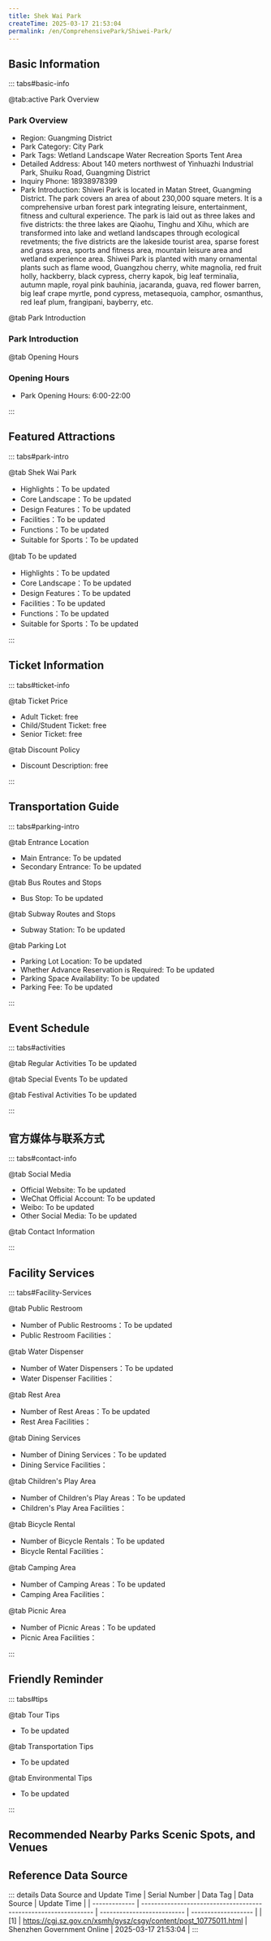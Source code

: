 ```yaml
---
title: Shek Wai Park
createTime: 2025-03-17 21:53:04
permalink: /en/ComprehensivePark/Shiwei-Park/
---
```



<script setup>
import ImageSwiper from '/.vuepress/theme/components/ImageSwiper.vue'
// 轮播图数据
const swiperItems = [
    {
                link: 'https://cgj.sz.gov.cn/img/4/4005/4005862/10775011.jpg',
                title: 'Shek Wai Park',
                description: '',
                author: 'Shenzhen Government Online',
                date: '2025/03/17'
                },
  {
                link: 'https://cgj.sz.gov.cn/img/4/4005/4005862/10775011.jpg',
                title: 'Shek Wai Park',
                description: '',
                author: 'Shenzhen Government Online',
                date: '2025/03/17'
                }
]
// 配置项
const swiperConfig = {
  height: 500,
  showInfo: true
}
</script>
<!-- 轮播图组件 -->
<ImageSwiper :items="swiperItems" :config="swiperConfig" />



## Basic Information

::: tabs#basic-info

@tab:active Park Overview
### Park Overview
- Region: Guangming District
- Park Category: City Park
- Park Tags: Wetland Landscape Water Recreation Sports Tent Area
- Detailed Address: About 140 meters northwest of Yinhuazhi Industrial Park, Shuiku Road, Guangming District
- Inquiry Phone: 18938978399
- Park Introduction: Shiwei Park is located in Matan Street, Guangming District. The park covers an area of about 230,000 square meters. It is a comprehensive urban forest park integrating leisure, entertainment, fitness and cultural experience. The park is laid out as three lakes and five districts: the three lakes are Qiaohu, Tinghu and Xihu, which are transformed into lake and wetland landscapes through ecological revetments; the five districts are the lakeside tourist area, sparse forest and grass area, sports and fitness area, mountain leisure area and wetland experience area. Shiwei Park is planted with many ornamental plants such as flame wood, Guangzhou cherry, white magnolia, red fruit holly, hackberry, black cypress, cherry kapok, big leaf terminalia, autumn maple, royal pink bauhinia, jacaranda, guava, red flower barren, big leaf crape myrtle, pond cypress, metasequoia, camphor, osmanthus, red leaf plum, frangipani, bayberry, etc.

@tab Park Introduction
### Park Introduction
@tab Opening Hours
### Opening Hours
- Park Opening Hours: 6:00-22:00

:::

## Featured Attractions

::: tabs#park-intro

@tab Shek Wai Park
<ImageCard
image="https://cgj.sz.gov.cn/images/index20230710_1.png"
    title="Shek Wai Park"
    description="(1) Waterfront features: A 650-meter-long elevated walkway along the lake, the Jade Belt Bridge, is built around 128,000 square meters of water. (2) The lakeside tourist area is located in the northeastern part of the park. It is divided into two parts by Shuanghu Road (Qiaohu Lake and Tinghu Lake). Along the lake, you will pass by the Jade Belt Bridge, Camphor Tree Square, Lake West Road, Coconut Wind Terrace, Osmanthus Tree Square, Moonlight Gallery, Wind Bell Grassland, Coconut Forest Road, Crape Myrtle Trail, Lake East Road and other scenic spots and the North Parking Lot. Strolling along the lake, you will see six major scenic spots: Jade Belt Lying on the Waves, Lychee Forest Smells Osmanthus, Ancestral Hall Reflects the Moon, Fragrant Grass and Red Cherry Blossoms, Greenery Flows, and Deep Fir Hidden Banana. (3) The sparse forest and grass area is located in the northwest part of the park. It is located in the northwest part of the park. It forms a narrow green landscape belt from north to south. From Camphor Tree Square to the south, you can pass through the Half Moon Gallery, Blue Flower Trail, Lychee Forest Trail, Management Center, Holly Road, Osmanthus Trail, and Osmanthus Square. Greenways such as Phoenix Trail, Phoenix Terrace, Carambola Trail, and Kapok Road lead to Pu Shu Square. Along the way, there are Half Moon Corridor, Osmanthus Moon Corridor, and First Moon Corridor for visitors to rest. (4) The sports and fitness area is located in the core area of the park. The Cherry Blossom Trail, Bauhinia Trail, and Jade Core Trail are connected to the football field, basketball court, tennis court, amusement park, children's playground, public toilets, locker rooms, and the west parking lot. (5) The mountain leisure area is located in the southwest area of the park. Climb to the top of the mountain through the Bayberry Trail, Magnolia Trail, and Purple Bamboo Trail, and visit Nanshu Square, Full Moon Corridor, Six-sided Well, Lotus Pond Fish Viewing, Purple Bamboo Terrace, and other scenic spots through the Wind Bell Trail and Autumn Maple Trail. You can take in the beautiful scenery of the park from a distance. The Diecui River meanders down, the terraced flower sea is located on the mountainside, the wind bell grass lies at the foot of the mountain, and the Banyan Tree Square is telling the old story of Shiwei. (6) The wetland experience area is located in the southwest area of the park. The Metasequoia Path, the Chinese Redwood Path and the Autumn Moon Bridge are located between the creek and the lake. The Rainbow Tree Square, the Banyan Tree Square, the East Parking Lot, the South Parking Lot and the public restrooms are located along the creek and the lake. The wetland style fully displays the beauty of the creek and the lake."
    date=""
    author="Shenzhen Government Online"
/>


- Highlights：To be updated
- Core Landscape：To be updated
- Design Features：To be updated
- Facilities：To be updated
- Functions：To be updated
- Suitable for Sports：To be updated

@tab To be updated
<ImageCard
image="https://cgj.sz.gov.cn/images/index20230710_1.png"
    title="Shek Wai Park"
    description="(1) Waterfront features: A 650-meter-long elevated walkway along the lake, the Jade Belt Bridge, is built around 128,000 square meters of water. (2) The lakeside tourist area is located in the northeastern part of the park. It is divided into two parts by Shuanghu Road (Qiaohu Lake and Tinghu Lake). Along the lake, you will pass by the Jade Belt Bridge, Camphor Tree Square, Lake West Road, Coconut Wind Terrace, Osmanthus Tree Square, Moonlight Gallery, Wind Bell Grassland, Coconut Forest Road, Crape Myrtle Trail, Lake East Road and other scenic spots and the North Parking Lot. Strolling along the lake, you will see six major scenic spots: Jade Belt Lying on the Waves, Lychee Forest Smells Osmanthus, Ancestral Hall Reflects the Moon, Fragrant Grass and Red Cherry Blossoms, Greenery Flows, and Deep Fir Hidden Banana. (3) The sparse forest and grass area is located in the northwest part of the park. It is located in the northwest part of the park. It forms a narrow green landscape belt from north to south. From Camphor Tree Square to the south, you can pass through the Half Moon Gallery, Blue Flower Trail, Lychee Forest Trail, Management Center, Holly Road, Osmanthus Trail, and Osmanthus Square. Greenways such as Phoenix Trail, Phoenix Terrace, Carambola Trail, and Kapok Road lead to Pu Shu Square. Along the way, there are Half Moon Corridor, Osmanthus Moon Corridor, and First Moon Corridor for visitors to rest. (4) The sports and fitness area is located in the core area of the park. The Cherry Blossom Trail, Bauhinia Trail, and Jade Core Trail are connected to the football field, basketball court, tennis court, amusement park, children's playground, public toilets, locker rooms, and the west parking lot. (5) The mountain leisure area is located in the southwest area of the park. Climb to the top of the mountain through the Bayberry Trail, Magnolia Trail, and Purple Bamboo Trail, and visit Nanshu Square, Full Moon Corridor, Six-sided Well, Lotus Pond Fish Viewing, Purple Bamboo Terrace, and other scenic spots through the Wind Bell Trail and Autumn Maple Trail. You can take in the beautiful scenery of the park from a distance. The Diecui River meanders down, the terraced flower sea is located on the mountainside, the wind bell grass lies at the foot of the mountain, and the Banyan Tree Square is telling the old story of Shiwei. (6) The wetland experience area is located in the southwest area of the park. The Metasequoia Path, the Chinese Redwood Path and the Autumn Moon Bridge are located between the creek and the lake. The Rainbow Tree Square, the Banyan Tree Square, the East Parking Lot, the South Parking Lot and the public restrooms are located along the creek and the lake. The wetland style fully displays the beauty of the creek and the lake."
    date=""
    author="Shenzhen Government Online"
/>


- Highlights：To be updated
- Core Landscape：To be updated
- Design Features：To be updated
- Facilities：To be updated
- Functions：To be updated
- Suitable for Sports：To be updated

:::

## Ticket Information

::: tabs#ticket-info

@tab Ticket Price
- Adult Ticket: free
- Child/Student Ticket: free
- Senior Ticket: free

@tab Discount Policy
- Discount Description: free

:::

## Transportation Guide

::: tabs#parking-intro

@tab Entrance Location
- Main Entrance: To be updated
- Secondary Entrance: To be updated

@tab Bus Routes and Stops
- Bus Stop: To be updated

@tab Subway Routes and Stops
- Subway Station: To be updated

@tab Parking Lot
- Parking Lot Location: To be updated
- Whether Advance Reservation is Required: To be updated
- Parking Space Availability: To be updated
- Parking Fee: To be updated

:::

## Event Schedule

::: tabs#activities

@tab Regular Activities
To be updated

@tab Special Events
To be updated

@tab Festival Activities
To be updated

:::

## 官方媒体与联系方式

::: tabs#contact-info

@tab Social Media
- Official Website: To be updated
- WeChat Official Account: To be updated
- Weibo: To be updated
- Other Social Media: To be updated

@tab Contact Information

:::

## Facility Services

::: tabs#Facility-Services

@tab Public Restroom
- Number of Public Restrooms：To be updated
- Public Restroom Facilities：

@tab Water Dispenser
- Number of Water Dispensers：To be updated
- Water Dispenser Facilities：

@tab Rest Area
- Number of Rest Areas：To be updated
- Rest Area Facilities：

@tab Dining Services
- Number of Dining Services：To be updated
- Dining Service Facilities：

@tab Children's Play Area
- Number of Children's Play Areas：To be updated
- Children's Play Area Facilities：

@tab Bicycle Rental
- Number of Bicycle Rentals：To be updated
- Bicycle Rental Facilities：

@tab Camping Area
- Number of Camping Areas：To be updated
- Camping Area Facilities：

@tab Picnic Area
- Number of Picnic Areas：To be updated
- Picnic Area Facilities：

:::

## Friendly Reminder

::: tabs#tips

@tab Tour Tips
- To be updated

@tab Transportation Tips
- To be updated

@tab Environmental Tips
- To be updated

:::

## Recommended Nearby Parks Scenic Spots, and Venues

<CardGrid>
  <ImageCard
        image="https://cgj.sz.gov.cn/img/4/4005/4005863/10775012.png"
        title="New Town Park"
        description="New Town Park was completed in July 2011. It is located on the west side of Guangqiao Road, Guangming Office, Guangming District, with Huaxia Road to the north "
        href="/en/ComprehensivePark/Xincheng-Park/"
        author="Shenzhen Government Online"
        date="2025/01/02"
      />
      <ImageCard
        image="https://cgj.sz.gov.cn/img/4/4005/4005863/10775012.png"
        title="New Town Park"
        description="New Town Park was completed in July 2011. It is located on the west side of Guangqiao Road, Guangming Office, Guangming District, with Huaxia Road to the north "
        href="/en/ComprehensivePark/Xincheng-Park/"
        author="Shenzhen Government Online"
        date="2025/01/02"
      />
    </CardGrid>


## Reference Data Source

::: details Data Source and Update Time
| Serial Number | Data Tag                                                        | Data Source                | Update Time         |
| ------------- | --------------------------------------------------------------- | -------------------------- | ------------------- |
| [1]           | https://cgj.sz.gov.cn/xsmh/gysz/csgy/content/post_10775011.html | Shenzhen Government Online | 2025-03-17 21:53:04 |
:::

